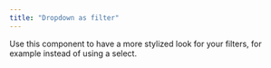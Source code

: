 ```yaml
---
title: "Dropdown as filter"
---
```


Use this component to have a more stylized look for your filters, for example instead of using a select.
